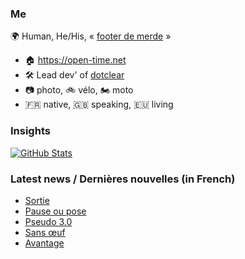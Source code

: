 ### Me

🌍 Human, He/His, « [footer de merde](https://open-time.net/post/2013/07/17/La-veritable-histoire-du-Footer-de-merde-) » 
* 🏠 https://open-time.net 
* 🛠️ Lead dev' of [dotclear](https://git.dotclear.org/dev/dotclear)
* 📷 photo, 🚲 vélo, 🏍️ moto 
* 🇫🇷 native, 🇬🇧 speaking, 🇪🇺 living

### Insights

[![GitHub Stats](https://github-readme-stats-sigma-five.vercel.app/api?username=franck-paul)](https://github.com/franck-paul)

### Latest news / Dernières nouvelles (in French)

<!-- BLOG-POST-LIST:START -->
- [Sortie](https://open-time.net/post/2024/07/16/Sortie)
- [Pause ou pose](https://open-time.net/post/2024/07/15/Pause-ou-pose)
- [Pseudo 3.0](https://open-time.net/post/2024/07/14/Pseudo-30)
- [Sans œuf](https://open-time.net/post/2024/07/13/Sans-oeuf)
- [Avantage](https://open-time.net/post/2024/07/12/Avantage)
<!-- BLOG-POST-LIST:END -->
